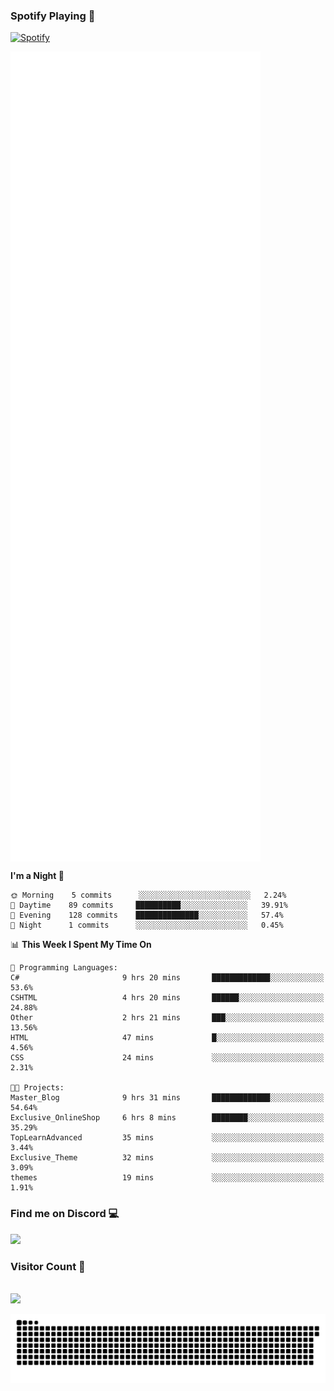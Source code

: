 ### Spotify Playing 🎵
[![Spotify](https://spotify-livestats-callme-milad.vercel.app/api/spotify)](https://open.spotify.com/user/314mrt6dxn5cqoxklh3thbwlr6by)

<img align="center" src="/github-metrics.svg" alt="Metrics" width="400">

<!--START_SECTION:waka-->
**I'm a Night 🦉** 

```text
🌞 Morning    5 commits      ░░░░░░░░░░░░░░░░░░░░░░░░░   2.24% 
🌆 Daytime    89 commits     ██████████░░░░░░░░░░░░░░░   39.91% 
🌃 Evening    128 commits    ██████████████░░░░░░░░░░░   57.4% 
🌙 Night      1 commits      ░░░░░░░░░░░░░░░░░░░░░░░░░   0.45%

```


📊 **This Week I Spent My Time On** 

```text
💬 Programming Languages: 
C#                       9 hrs 20 mins       █████████████░░░░░░░░░░░░   53.6% 
CSHTML                   4 hrs 20 mins       ██████░░░░░░░░░░░░░░░░░░░   24.88% 
Other                    2 hrs 21 mins       ███░░░░░░░░░░░░░░░░░░░░░░   13.56% 
HTML                     47 mins             █░░░░░░░░░░░░░░░░░░░░░░░░   4.56% 
CSS                      24 mins             ░░░░░░░░░░░░░░░░░░░░░░░░░   2.31%

🐱‍💻 Projects: 
Master_Blog              9 hrs 31 mins       █████████████░░░░░░░░░░░░   54.64% 
Exclusive_OnlineShop     6 hrs 8 mins        ████████░░░░░░░░░░░░░░░░░   35.29% 
TopLearnAdvanced         35 mins             ░░░░░░░░░░░░░░░░░░░░░░░░░   3.44% 
Exclusive_Theme          32 mins             ░░░░░░░░░░░░░░░░░░░░░░░░░   3.09% 
themes                   19 mins             ░░░░░░░░░░░░░░░░░░░░░░░░░   1.91%

```


<!--END_SECTION:waka-->

### Find me on Discord 💻
<a href="https://discord.gg/t35EjYprS6" rel="nofollow"> 
  <img src="https://discord.c99.nl/widget/theme-3/977957889358573609.png" data-canonical-src="https://discord.c99.nl/widget/theme-3/977957889358573609.png" style="max-width: 100%;"></a>

### Visitor Count 🔢
<p align="left"> 
  <br>
  <img src="https://profile-counter.glitch.me/callme-devil/count.svg" />
</p>

<img src="https://github.com/callme-devil/callme-devil/blob/output/github-contribution-grid-snake.svg" alt="snake" style="max-width: 100%;">
